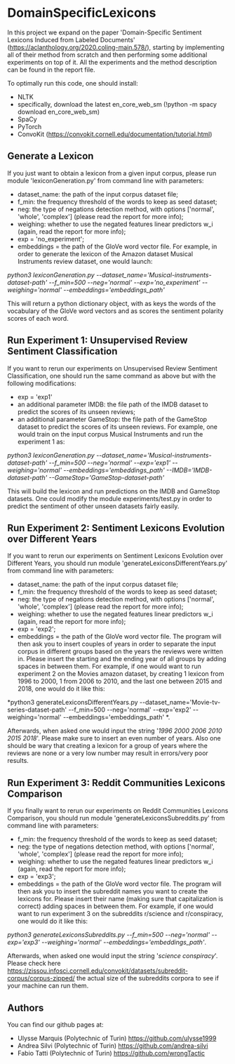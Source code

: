 # DomainSpecificLexicons 
In this project we expand on the paper 'Domain-Specific Sentiment Lexicons Induced from Labeled Documents' (https://aclanthology.org/2020.coling-main.578/), starting by implementing all of their method from scratch and then performing some additional experiments on top of it. All the experiments and the method description can be found in the report file.

To optimally run this code, one should install:
  - NLTK
  - specifically, download the latest en_core_web_sm (!python -m spacy download en_core_web_sm)
  - SpaCy
  - PyTorch
  - ConvoKit (https://convokit.cornell.edu/documentation/tutorial.html)

## Generate a Lexicon
If you just want to obtain a lexicon from a given input corpus, please run module 'lexiconGeneration.py' from command line with parameters:
  - dataset_name: the path of the input corpus dataset file;
  - f_min: the frequency threshold of the words to keep as seed dataset;
  - neg: the type of negations detection method, with options ['normal', 'whole', 'complex'] (please read the report for more info);
  - weighing: whether to use the negated features linear predictors w_i (again, read the report for more info);
  - exp = 'no_experiment';
  - embeddings = the path of the GloVe word vector file.
For example, in order to generate the lexicon of the Amazon dataset Musical Instruments review dataset, one would launch:

*python3 lexiconGeneration.py --dataset_name='Musical-instruments-dataset-path' --f_min=500 --neg='normal' --exp='no_experiment' --weighing='normal' 
  --embeddings='embeddings_path'*
  
 This will return a python dictionary object, with as keys the words of the vocabulary of the GloVe word vectors and as scores the sentiment polarity scores of each word.

## Run Experiment 1: Unsupervised Review Sentiment Classification
If you want to rerun our experiments on Unsupervised Review Sentiment Classification, one should run the same command as above but with the following modifications:
  - exp = 'exp1'
  - an additional parameter IMDB: the file path of the IMDB dataset to predict the scores of its unseen reviews;
  - an additional parameter GameStop: the file path of the GameStop dataset to predict the scores of its unseen reviews.
For example, one would train on the input corpus Musical Instruments and run the experiment 1 as:

*python3 lexiconGeneration.py --dataset_name='Musical-instruments-dataset-path' --f_min=500 --neg='normal' --exp='exp1' --weighing='normal' 
  --embeddings='embeddings_path' --IMDB='IMDB-dataset-path' --GameStop='GameStop-dataset-path'*
 
 This will build the lexicon and run predictions on the IMDB and GameStop datasets. One could modify the module experiments/test.py in order to predict the sentiment of other unseen datasets fairly easily.
 
## Run Experiment 2: Sentiment Lexicons Evolution over Different Years
If you want to rerun our experiments on Sentiment Lexicons Evolution over Different Years, you should run module 'generateLexiconsDifferentYears.py' from command line with parameters:
  - dataset_name: the path of the input corpus dataset file;
  - f_min: the frequency threshold of the words to keep as seed dataset;
  - neg: the type of negations detection method, with options ['normal', 'whole', 'complex'] (please read the report for more info);
  - weighing: whether to use the negated features linear predictors w_i (again, read the report for more info);
  - exp = 'exp2';
  - embeddings = the path of the GloVe word vector file.
The program will then ask you to insert couples of years in order to separate the input corpus in different groups based on the years the reviews were written in. Please insert the starting and the ending year of all groups by adding spaces in between them. 
For example, if one would want to run experiment 2 on the Movies amazon dataset, by creating 1 lexicon from 1996 to 2000, 1 from 2006 to 2010, and the last one between 2015 and 2018, one would do it like this:

*python3 generateLexiconsDifferentYears.py --dataset_name='Movie-tv-series-dataset-path' --f_min=500 --neg='normal' --exp='exp2' --weighing='normal' 
   --embeddings='embeddings_path' *.
  
Afterwards, when asked one would input the string '*1996 2000 2006 2010 2015 2018*'. Please make sure to insert an even number of years. Also one should be wary that creating a lexicon for a group of years where the reviews are none or a very low number may result in errors/very poor results. 
 
## Run Experiment 3: Reddit Communities Lexicons Comparison
If you finally want to rerun our experiments on Reddit Communities Lexicons Comparison, you should run module 'generateLexiconsSubreddits.py' from command line with parameters:
  - f_min: the frequency threshold of the words to keep as seed dataset;
  - neg: the type of negations detection method, with options ['normal', 'whole', 'complex'] (please read the report for more info);
  - weighing: whether to use the negated features linear predictors w_i (again, read the report for more info);
  - exp = 'exp3';
  - embeddings = the path of the GloVe word vector file.
 The program will then ask you to insert the subreddit names you want to create the lexicons for. Please insert their name (making sure that capitalization is correct) adding spaces in between them.
For example, if one would want to run experiment 3 on the subreddits r/science and r/conspiracy, one would do it like this: 

*python3 generateLexiconsSubreddits.py --f_min=500 --neg='normal' --exp='exp3' --weighing='normal'  --embeddings='embeddings_path'*.

Afterwards, when asked one would input the string '*science conspiracy*'. Please check here https://zissou.infosci.cornell.edu/convokit/datasets/subreddit-corpus/corpus-zipped/ the actual size of the subreddits corpora to see if your machine can run them.

## Authors
You can find our github pages at:
- Ulysse Marquis (Polytechnic of Turin) https://github.com/ulysse1999
- Andrea Silvi (Polytechnic of Turin) https://github.com/andrea-silvi
- Fabio Tatti (Polytechnic of Turin) https://github.com/wrongTactic

  
  

